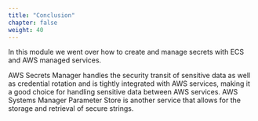 ```yaml
---
title: "Conclusion"
chapter: false
weight: 40
---
```


In this module we went over how to create and manage secrets with ECS and AWS managed services.

AWS Secrets Manager handles the security transit of sensitive data as well as credential rotation and is tightly integrated with AWS services, making it a good choice for handling sensitive data between AWS services.  AWS Systems Manager Parameter Store is another service that allows for the storage and retrieval of secure strings.  
